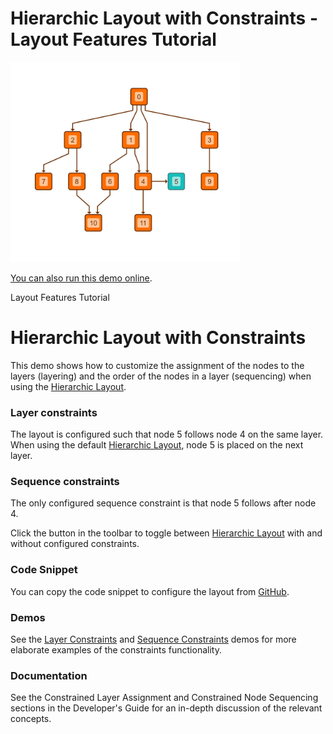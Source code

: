 # Hierarchic Layout with Constraints - Layout Features Tutorial

<img src="../../resources/image/tutorial4hierarchicconstraints.png" alt="demo-thumbnail" height="320"/>

[You can also run this demo online](https://live.yworks.com/demos/04-tutorial-layout-features/hierarchic-constraints/index.html).

Layout Features Tutorial

# Hierarchic Layout with Constraints

This demo shows how to customize the assignment of the nodes to the layers (layering) and the order of the nodes in a layer (sequencing) when using the [Hierarchic Layout](https://docs.yworks.com/yfileshtml/#/api/HierarchicLayout).

### Layer constraints

The layout is configured such that node 5 follows node 4 on the same layer. When using the default [Hierarchic Layout](https://docs.yworks.com/yfileshtml/#/api/HierarchicLayout), node 5 is placed on the next layer.

### Sequence constraints

The only configured sequence constraint is that node 5 follows after node 4.

Click the button in the toolbar to toggle between [Hierarchic Layout](https://docs.yworks.com/yfileshtml/#/api/HierarchicLayout) with and without configured constraints.

### Code Snippet

You can copy the code snippet to configure the layout from [GitHub](https://github.com/yWorks/yfiles-for-html-demos/blob/master/demos/04-tutorial-layout-features/hierarchic-constraints/HierarchicConstraints.ts).

### Demos

See the [Layer Constraints](../../layout/layerconstraints/index.html) and [Sequence Constraints](../../layout/sequenceconstraints/index.html) demos for more elaborate examples of the constraints functionality.

### Documentation

See the Constrained Layer Assignment and Constrained Node Sequencing sections in the Developer's Guide for an in-depth discussion of the relevant concepts.
